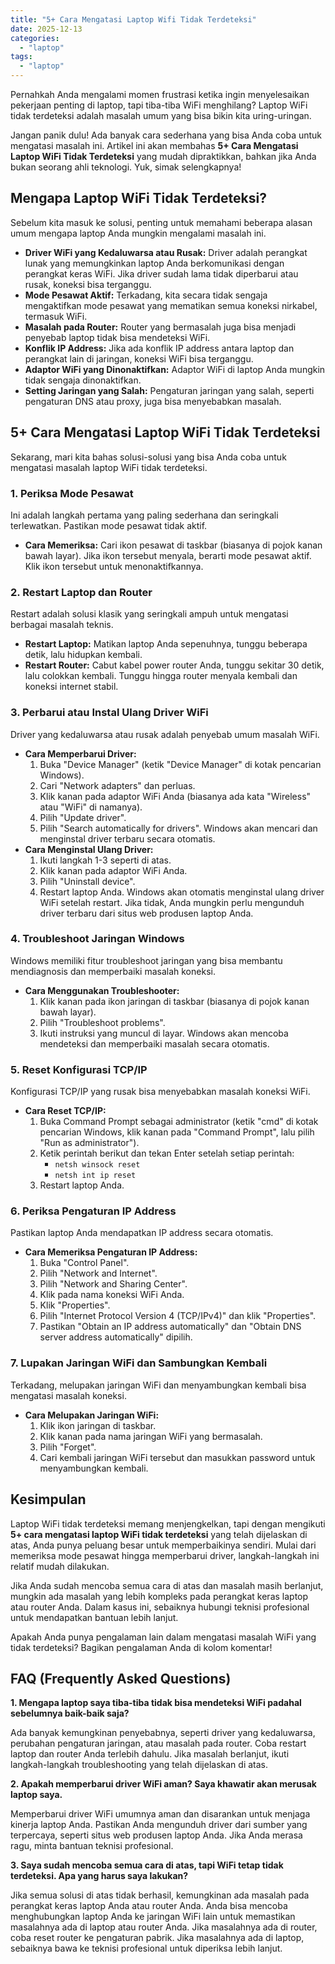 ```yaml
---
title: "5+ Cara Mengatasi Laptop Wifi Tidak Terdeteksi"
date: 2025-12-13
categories: 
  - "laptop"
tags: 
  - "laptop"
---
```


Pernahkah Anda mengalami momen frustrasi ketika ingin menyelesaikan pekerjaan penting di laptop, tapi tiba-tiba WiFi menghilang? Laptop WiFi tidak terdeteksi adalah masalah umum yang bisa bikin kita uring-uringan.

Jangan panik dulu! Ada banyak cara sederhana yang bisa Anda coba untuk mengatasi masalah ini. Artikel ini akan membahas **5+ Cara Mengatasi Laptop WiFi Tidak Terdeteksi** yang mudah dipraktikkan, bahkan jika Anda bukan seorang ahli teknologi. Yuk, simak selengkapnya!

## Mengapa Laptop WiFi Tidak Terdeteksi?

Sebelum kita masuk ke solusi, penting untuk memahami beberapa alasan umum mengapa laptop Anda mungkin mengalami masalah ini.

- **Driver WiFi yang Kedaluwarsa atau Rusak:** Driver adalah perangkat lunak yang memungkinkan laptop Anda berkomunikasi dengan perangkat keras WiFi. Jika driver sudah lama tidak diperbarui atau rusak, koneksi bisa terganggu.
- **Mode Pesawat Aktif:** Terkadang, kita secara tidak sengaja mengaktifkan mode pesawat yang mematikan semua koneksi nirkabel, termasuk WiFi.
- **Masalah pada Router:** Router yang bermasalah juga bisa menjadi penyebab laptop tidak bisa mendeteksi WiFi.
- **Konflik IP Address:** Jika ada konflik IP address antara laptop dan perangkat lain di jaringan, koneksi WiFi bisa terganggu.
- **Adaptor WiFi yang Dinonaktifkan:** Adaptor WiFi di laptop Anda mungkin tidak sengaja dinonaktifkan.
- **Setting Jaringan yang Salah:** Pengaturan jaringan yang salah, seperti pengaturan DNS atau proxy, juga bisa menyebabkan masalah.

## 5+ Cara Mengatasi Laptop WiFi Tidak Terdeteksi

Sekarang, mari kita bahas solusi-solusi yang bisa Anda coba untuk mengatasi masalah laptop WiFi tidak terdeteksi.

### 1\. Periksa Mode Pesawat

Ini adalah langkah pertama yang paling sederhana dan seringkali terlewatkan. Pastikan mode pesawat tidak aktif.

- **Cara Memeriksa:** Cari ikon pesawat di taskbar (biasanya di pojok kanan bawah layar). Jika ikon tersebut menyala, berarti mode pesawat aktif. Klik ikon tersebut untuk menonaktifkannya.

### 2\. Restart Laptop dan Router

Restart adalah solusi klasik yang seringkali ampuh untuk mengatasi berbagai masalah teknis.

- **Restart Laptop:** Matikan laptop Anda sepenuhnya, tunggu beberapa detik, lalu hidupkan kembali.
- **Restart Router:** Cabut kabel power router Anda, tunggu sekitar 30 detik, lalu colokkan kembali. Tunggu hingga router menyala kembali dan koneksi internet stabil.

### 3\. Perbarui atau Instal Ulang Driver WiFi

Driver yang kedaluwarsa atau rusak adalah penyebab umum masalah WiFi.

- **Cara Memperbarui Driver:**
    1. Buka "Device Manager" (ketik "Device Manager" di kotak pencarian Windows).
    2. Cari "Network adapters" dan perluas.
    3. Klik kanan pada adaptor WiFi Anda (biasanya ada kata "Wireless" atau "WiFi" di namanya).
    4. Pilih "Update driver".
    5. Pilih "Search automatically for drivers". Windows akan mencari dan menginstal driver terbaru secara otomatis.
- **Cara Menginstal Ulang Driver:**
    1. Ikuti langkah 1-3 seperti di atas.
    2. Klik kanan pada adaptor WiFi Anda.
    3. Pilih "Uninstall device".
    4. Restart laptop Anda. Windows akan otomatis menginstal ulang driver WiFi setelah restart. Jika tidak, Anda mungkin perlu mengunduh driver terbaru dari situs web produsen laptop Anda.

### 4\. Troubleshoot Jaringan Windows

Windows memiliki fitur troubleshoot jaringan yang bisa membantu mendiagnosis dan memperbaiki masalah koneksi.

- **Cara Menggunakan Troubleshooter:**
    1. Klik kanan pada ikon jaringan di taskbar (biasanya di pojok kanan bawah layar).
    2. Pilih "Troubleshoot problems".
    3. Ikuti instruksi yang muncul di layar. Windows akan mencoba mendeteksi dan memperbaiki masalah secara otomatis.

### 5\. Reset Konfigurasi TCP/IP

Konfigurasi TCP/IP yang rusak bisa menyebabkan masalah koneksi WiFi.

- **Cara Reset TCP/IP:**
    1. Buka Command Prompt sebagai administrator (ketik "cmd" di kotak pencarian Windows, klik kanan pada "Command Prompt", lalu pilih "Run as administrator").
    2. Ketik perintah berikut dan tekan Enter setelah setiap perintah:
        - `netsh winsock reset`
        - `netsh int ip reset`
    3. Restart laptop Anda.

### 6\. Periksa Pengaturan IP Address

Pastikan laptop Anda mendapatkan IP address secara otomatis.

- **Cara Memeriksa Pengaturan IP Address:**
    1. Buka "Control Panel".
    2. Pilih "Network and Internet".
    3. Pilih "Network and Sharing Center".
    4. Klik pada nama koneksi WiFi Anda.
    5. Klik "Properties".
    6. Pilih "Internet Protocol Version 4 (TCP/IPv4)" dan klik "Properties".
    7. Pastikan "Obtain an IP address automatically" dan "Obtain DNS server address automatically" dipilih.

### 7\. Lupakan Jaringan WiFi dan Sambungkan Kembali

Terkadang, melupakan jaringan WiFi dan menyambungkan kembali bisa mengatasi masalah koneksi.

- **Cara Melupakan Jaringan WiFi:**
    1. Klik ikon jaringan di taskbar.
    2. Klik kanan pada nama jaringan WiFi yang bermasalah.
    3. Pilih "Forget".
    4. Cari kembali jaringan WiFi tersebut dan masukkan password untuk menyambungkan kembali.

## Kesimpulan

Laptop WiFi tidak terdeteksi memang menjengkelkan, tapi dengan mengikuti **5+ cara mengatasi laptop WiFi tidak terdeteksi** yang telah dijelaskan di atas, Anda punya peluang besar untuk memperbaikinya sendiri. Mulai dari memeriksa mode pesawat hingga memperbarui driver, langkah-langkah ini relatif mudah dilakukan.

Jika Anda sudah mencoba semua cara di atas dan masalah masih berlanjut, mungkin ada masalah yang lebih kompleks pada perangkat keras laptop atau router Anda. Dalam kasus ini, sebaiknya hubungi teknisi profesional untuk mendapatkan bantuan lebih lanjut.

Apakah Anda punya pengalaman lain dalam mengatasi masalah WiFi yang tidak terdeteksi? Bagikan pengalaman Anda di kolom komentar!

## FAQ (Frequently Asked Questions)

**1\. Mengapa laptop saya tiba-tiba tidak bisa mendeteksi WiFi padahal sebelumnya baik-baik saja?**

Ada banyak kemungkinan penyebabnya, seperti driver yang kedaluwarsa, perubahan pengaturan jaringan, atau masalah pada router. Coba restart laptop dan router Anda terlebih dahulu. Jika masalah berlanjut, ikuti langkah-langkah troubleshooting yang telah dijelaskan di atas.

**2\. Apakah memperbarui driver WiFi aman? Saya khawatir akan merusak laptop saya.**

Memperbarui driver WiFi umumnya aman dan disarankan untuk menjaga kinerja laptop Anda. Pastikan Anda mengunduh driver dari sumber yang terpercaya, seperti situs web produsen laptop Anda. Jika Anda merasa ragu, minta bantuan teknisi profesional.

**3\. Saya sudah mencoba semua cara di atas, tapi WiFi tetap tidak terdeteksi. Apa yang harus saya lakukan?**

Jika semua solusi di atas tidak berhasil, kemungkinan ada masalah pada perangkat keras laptop Anda atau router Anda. Anda bisa mencoba menghubungkan laptop Anda ke jaringan WiFi lain untuk memastikan masalahnya ada di laptop atau router Anda. Jika masalahnya ada di router, coba reset router ke pengaturan pabrik. Jika masalahnya ada di laptop, sebaiknya bawa ke teknisi profesional untuk diperiksa lebih lanjut.
